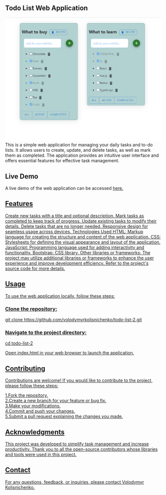 <h2>Todo List Web Application</h2>
<img src="./src/img/todo-list-Big.png" alt="todo-list"/>
This is a simple web application for managing your daily tasks and to-do lists. It allows users to create, update, and delete tasks, as well as mark them as completed. The application provides an intuitive user interface and offers essential features for effective task management.

<h2>Live Demo</h2>
A live demo of the web application can be accessed <span> <a href="https://volodymyrkolisnichenko.github.io/todo-list-2/" target="_blank"> here. </span>

<h2>Features</h2>
Create new tasks with a title and optional description.
Mark tasks as completed to keep track of progress.
Update existing tasks to modify their details.
Delete tasks that are no longer needed.
Responsive design for seamless usage across devices.
Technologies Used
HTML: Markup language for creating the structure and content of the web application.
CSS: Stylesheets for defining the visual appearance and layout of the application.
JavaScript: Programming language used for adding interactivity and functionality.
Bootstrap: CSS library.
Other libraries or frameworks: The project may utilize additional libraries or frameworks to enhance the user experience and improve development efficiency. Refer to the project's source code for more details.
<h2>Usage</h2>
To use the web application locally, follow these steps:

<h3>Clone the repository:</h3>
git clone https://github.com/volodymyrkolisnichenko/todo-list-2.git

<h3>Navigate to the project directory:</h3>
cd todo-list-2

Open index.html in your web browser to launch the application.

<h2>Contributing</h2>
Contributions are welcome! If you would like to contribute to the project, please follow these steps:

1.Fork the repository.<br>
2.Create a new branch for your feature or bug fix.<br>
3.Make your modifications.<br>
4.Commit and push your changes.<br>
5.Submit a pull request explaining the changes you made.<br>

<h2>Acknowledgments</h2>
This project was developed to simplify task management and increase productivity. Thank you to all the open-source contributors whose libraries and tools were used in this project.

<h2>Contact</h2>
For any questions, feedback, or inquiries, please contact <span> <a href="https://github.com/VolodymyrKolisnichenko" target="_blank"> Volodymyr Kolisnichenko.</span> 
